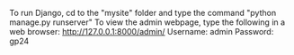 To run Django, cd to the "mysite" folder and type the command "python manage.py runserver"
To view the admin webpage, type the following in a web browser: http://127.0.0.1:8000/admin/
Username: admin
Password: gp24
